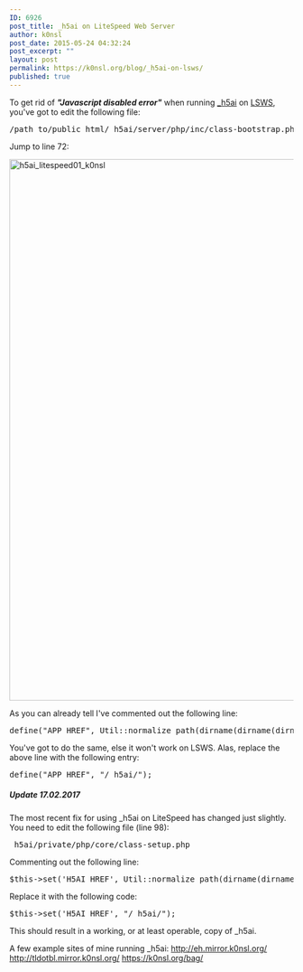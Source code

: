 ```yaml
---
ID: 6926
post_title: _h5ai on ‎LiteSpeed Web Server
author: k0nsl
post_date: 2015-05-24 04:32:24
post_excerpt: ""
layout: post
permalink: https://k0nsl.org/blog/_h5ai-on-lsws/
published: true
---
```

To get rid of <strong><i>"Javascript disabled error"</i></strong> when running <a href="http://larsjung.de/h5ai/" target="_blank">_h5ai</a> on <a href="http://www.litespeedtech.com/products/litespeed-web-server/overview" target="_blank">LSWS</a>, you've got to edit the following file:

<pre>/path_to/public_html/_h5ai/server/php/inc/class-bootstrap.php</pre>

Jump to line 72:

<a href="https://cdn.k0nsl.org/blog/k1/uploads/2015/05/h5ai_litespeed01_k0nsl.jpg"><img src="https://cdn.k0nsl.org/blog/k1/uploads/2015/05/h5ai_litespeed01_k0nsl.jpg" alt="h5ai_litespeed01_k0nsl" width="1191" height="958" class="alignnone size-full wp-image-6928" /></a>

As you can already tell I've commented out the following line:

<pre>define("APP_HREF", Util::normalize_path(dirname(dirname(dirname($script_name))), true));</pre>

You've got to do the same, else it won't work on LSWS. Alas, replace the above line with the following entry:

<pre>define("APP_HREF", "/_h5ai/");</pre>

<div class="divider"><h5><span>Update 17.02.2017</span></h5></div>

The most recent fix for using _h5ai on LiteSpeed has changed just slightly. You need to edit the following file (line 98):
<pre>_h5ai/private/php/core/class-setup.php</pre>
Commenting out the following line:
<pre>$this->set('H5AI_HREF', Util::normalize_path(dirname(dirname($script_name)), true));</pre> 
Replace it with the following code:
<pre>$this->set('H5AI_HREF', "/_h5ai/");</pre>

This should result in a working, or at least operable, copy of _h5ai.

A few example sites of mine running _h5ai:
<a href="http://eh.mirror.k0nsl.org/" target="_blank">http://eh.mirror.k0nsl.org/</a>
<a href="http://tldotbl.mirror.k0nsl.org/" target="_blank">http://tldotbl.mirror.k0nsl.org/</a>
<a href="https://k0nsl.org/bag/" target="_blank">https://k0nsl.org/bag/</a>